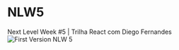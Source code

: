 # NLW5
Next Level Week #5 | Trilha React com Diego Fernandes
![First Version NLW 5](https://i.imgur.com/kojVjyG.png)
